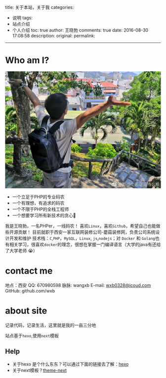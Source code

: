 title: 关于本站，关于我
categories:
  - 说明
tags:
  - 站点介绍
  - 个人介绍
toc: true
author: 王晓勃
comments: true
date: 2016-08-30 17:08:58
description:
original:
permalink:
---
# Who am I?
![me](/images/profile/me.jpg)
<!-- more -->

* 一个立足于PHP的专业码农
* 一个有理想，有追求的码农  
* 一个不限于PHP的全栈工程师
* 一个想要学习所有新技术的贪心🐶

我是王晓勃，一名PHPer，一线码农！
喜欢`Linux`，喜欢`Github`，希望自己也能做些开源贡献！
目前就职于西安一家互联网装修公司-蘑菇装修网，负责公司系统设计开发和维护
技术栈：`C`,`PHP`，`MySQL`，`Linux`, `js`,`nodejs`；对 `Docker` 和 `Golang`也有相关学习，很喜欢`docker`的理念，很想在掌握一门编译语言（大学的java有还给了大学老师 😭）

# contact me
地点：西安
QQ: 670980598
脉脉: wangxb
E-mail: wxb0328@icoud.com
GitHub: github.com/wxb

# about site

记录代码，记录生活，这里就是我的一亩三分地

站点基于`hexo`,使用`next`模板

## Help
* 关于hexo 是个什么东东？可以通过下面的链接去了解：[hexo](https://hexo.io/zh-cn/)   
* 关于next模板？[theme-next](http://theme-next.iissnan.com/)
